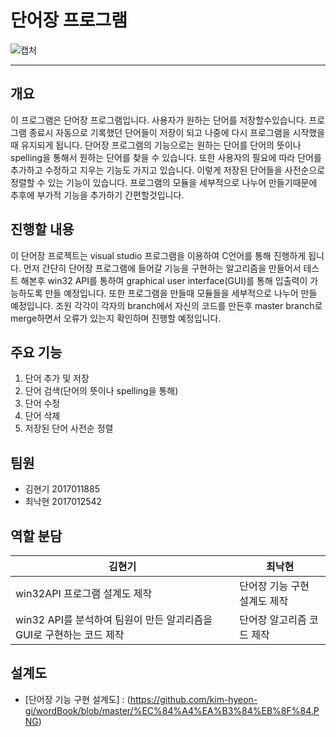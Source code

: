 # **단어장 프로그램**

![캡처](https://user-images.githubusercontent.com/70681582/102381890-20901c80-400d-11eb-9c4e-9549c78baee1.PNG)

***
## **개요**
이 프로그램은 단어장 프로그램입니다. 사용자가 원하는 단어를 저장할수있습니다. 프로그램 종료시 자동으로 기록했던 단어들이 저장이 되고 나중에 다시 프로그램을 시작했을때 유지되게 됩니다.
단어장 프로그램의 기능으로는 원하는 단어를 단어의 뜻이나 spelling을 통해서 원하는 단어를 찾을 수 있습니다. 또한 사용자의 필요에 따라 단어를 추가하고 수정하고 지우는 기능도 가지고 있습니다. 이렇게 저장된 단어들을 사전순으로 정렬할 수 있는 기능이 있습니다. 프로그램의 모듈을 세부적으로 나누어 만들기때문에 추후에 부가적 기능을 추가하기 간편할것입니다.


## **진행할 내용**
이 단어장 프로젝트는  visual studio 프로그램을 이용하여 C언어를 통해 진행하게 됩니다. 먼저 간단히 단어장 프로그램에 들어갈 기능을 구현하는 알고리즘을 만들어서 테스트 해본후 win32 API를 통하여 graphical user interface(GUI)를 통해 입출력이 가능하도록 만들 예정입니다. 또한 프로그램을 만들때 모듈들을 세부적으로 나누어 만들 예정입니다.
조원 각각이 각자의 branch에서 자신의 코드를 만든후 master branch로 merge하면서 오류가 있는지 확인하며 진행할 예정입니다.

## **주요 기능**
1. 단어 추가 및 저장
2. 단어 검색(단어의 뜻이나 spelling을 통해)
3. 단어 수정
4. 단어 삭제
5. 저장된 단어 사전순 정렬

## **팀원**
* 김현기 2017011885
* 최낙현 2017012542

## **역할 분담**
|김현기|최낙현|
|---|---|
|win32API 프로그램 설계도 제작|단어장 기능 구현 설계도 제작| 
|win32 API를 분석하여 팀원이 만든 알괴리즘을 GUI로 구현하는 코드 제작|단어장 알고리즘 코드 제작|
 

## **설계도**
* [단어장 기능 구현 설계도] : (https://github.com/kim-hyeon-gi/wordBook/blob/master/%EC%84%A4%EA%B3%84%EB%8F%84.PNG)
